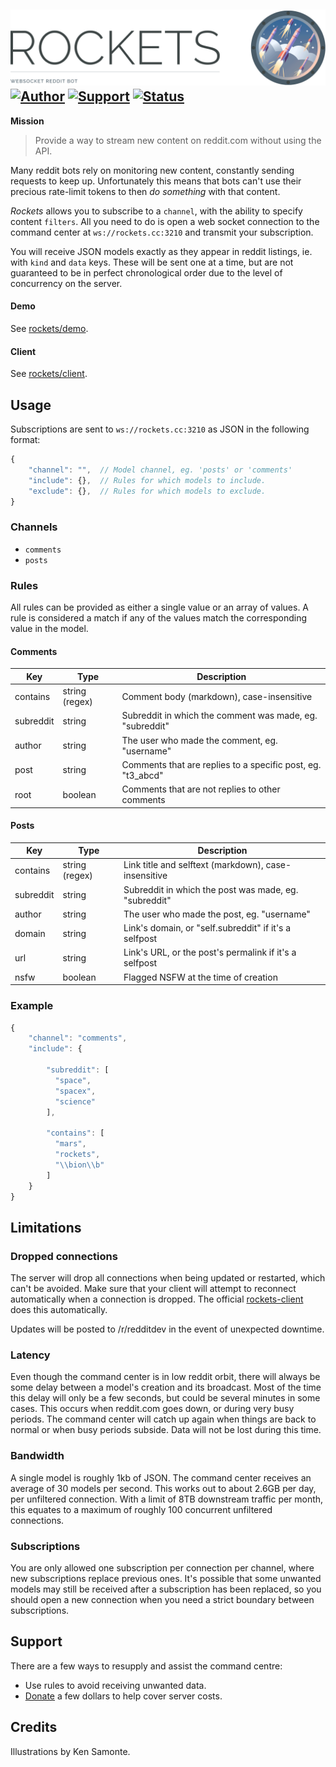 ![Rockets](header.gif) [![Author](http://img.shields.io/badge/author-@rudi_theunissen-00aced.svg?style=flat-square)](https://twitter.com/rudi_theunissen) [![Support](https://img.shields.io/badge/support-donate-399c99.svg?style=flat-square)](https://plasso.co/rudolf.theunissen@gmail.com) [![Status](https://img.shields.io/badge/status-running-4CAF50.svg?style=flat-square)]()
---

**Mission**
>Provide a way to stream new content on reddit.com without using the API.

Many reddit bots rely on monitoring new content, constantly sending requests to keep up. Unfortunately this means that bots can't use their precious rate-limit tokens to then *do something* with that content.

*Rockets* allows you to subscribe to a `channel`, with the ability to specify content `filters`. All you need to do is open a web socket connection to the command center at `ws://rockets.cc:3210` and transmit your subscription.

You will receive JSON models exactly as they appear in reddit listings, ie. with `kind` and `data` keys. These will be sent one at a time, but are not guaranteed to be in perfect chronological order due to the level of concurrency on the server.

#### Demo

See [rockets/demo](https://github.com/rockets/demo).

#### Client

See [rockets/client](https://github.com/rockets/client).

## Usage

Subscriptions are sent to `ws://rockets.cc:3210` as JSON in the following format:

```js
{
    "channel": "",  // Model channel, eg. 'posts' or 'comments'
    "include": {},  // Rules for which models to include.
    "exclude": {},  // Rules for which models to exclude.
}
```

### Channels

- `comments`
- `posts`

### Rules

All rules can be provided as either a single value or an array of values.
A rule is considered a match if any of the values match the corresponding value in the model.

#### Comments

| Key       | Type            | Description                                                      |
|-----------|-----------------|------------------------------------------------------------------|
| contains  | string (regex)  | Comment body (markdown), case-insensitive                        |
| subreddit | string          | Subreddit in which the comment was made, eg. "subreddit"         |
| author    | string          | The user who made the comment, eg. "username"                    |
| post      | string          | Comments that are replies to a specific post, eg. "t3_abcd"      |
| root      | boolean         | Comments that are not replies to other comments                  |

#### Posts

| Key       | Type            | Description                                                      |
|-----------|-----------------|------------------------------------------------------------------|
| contains  | string (regex)  | Link title and selftext (markdown), case-insensitive             |
| subreddit | string          | Subreddit in which the post was made, eg. "subreddit"            |
| author    | string          | The user who made the post, eg. "username"                       |
| domain    | string          | Link's domain, or "self.subreddit" if it's a selfpost            |
| url       | string          | Link's URL, or the post's permalink if it's a selfpost           |
| nsfw      | boolean         | Flagged NSFW at the time of creation                             |

### Example

```js
{
    "channel": "comments",
    "include": {

        "subreddit": [
          "space",
          "spacex",
          "science"
        ],

        "contains": [
          "mars",
          "rockets",
          "\\bion\\b"
        ]
    }
}
```

## Limitations

### Dropped connections

The server will drop all connections when being updated or restarted, which can't be avoided. Make sure that your client
will attempt to reconnect automatically when a connection is dropped. The official [rockets-client](https://github.com/rtheunissen/rockets-client) does this automatically.

Updates will be posted to /r/redditdev in the event of unexpected downtime.

### Latency

Even though the command center is in low reddit orbit, there will always be some delay between a model's creation and its broadcast. Most of the time this delay will only be a few seconds, but could be several minutes in some cases. This occurs when reddit.com goes down, or during very busy periods. The command center will catch up again when things are back to normal or when busy periods subside. Data will not be lost during this time.

### Bandwidth

A single model is roughly 1kb of JSON. The command center receives an average of 30 models per second. This works out to about 2.6GB per day, per unfiltered connection. With a limit of 8TB downstream traffic per month, this equates to a maximum of roughly 100 concurrent unfiltered connections.

### Subscriptions

You are only allowed one subscription per connection per channel, where new subscriptions replace previous ones.
It's possible that some unwanted models may still be received after a subscription has been replaced, so you should
open a new connection when you need a strict boundary between subscriptions.

## Support

There are a few ways to resupply and assist the command centre:

- Use rules to avoid receiving unwanted data.
- [Donate](https://plasso.co/rudolf.theunissen@gmail.com) a few dollars to help cover server costs.

## Credits

Illustrations by Ken Samonte.
